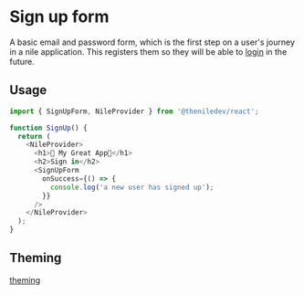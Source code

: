 # Sign up form

A basic email and password form, which is the first step on a user's journey in a nile application. This registers them so they will be able to [login](../LoginForm/README.md) in the future.

## Usage

```typescript
import { SignUpForm, NileProvider } from '@theniledev/react';

function SignUp() {
  return (
    <NileProvider>
      <h1>🤩 My Great App🤩</h1>
      <h2>Sign in</h2>
      <SignUpForm
        onSuccess={() => {
          console.log('a new user has signed up');
        }}
      />
    </NileProvider>
  );
}
```

## Theming

[theming](../../../README.md#UI%20customization)
